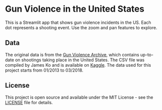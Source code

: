 # Gun Violence in the United States

This is a Streamlit app that shows gun violence incidents in the US. Each dot represents a shooting event. Use the zoom and pan features to explore.

## Data

The original data is from the [Gun Violence Archive](https://www.gunviolencearchive.org/), which contains up-to-date on shootings taking place in the United States. The CSV file was compiled by James Ko and is available on [Kaggle](https://www.kaggle.com/datasets/jameslko/gun-violence-data). The data used for this project starts from 01/2013 to 03/2018.

## License

This project is open source and available under the MIT License - see the [LICENSE](LICENSE) file for details.
